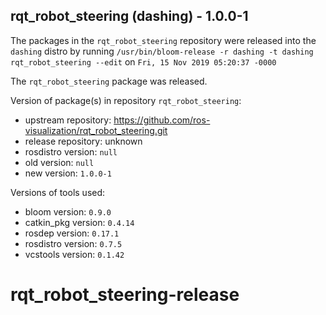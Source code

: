 ## rqt_robot_steering (dashing) - 1.0.0-1

The packages in the `rqt_robot_steering` repository were released into the `dashing` distro by running `/usr/bin/bloom-release -r dashing -t dashing rqt_robot_steering --edit` on `Fri, 15 Nov 2019 05:20:37 -0000`

The `rqt_robot_steering` package was released.

Version of package(s) in repository `rqt_robot_steering`:

- upstream repository: https://github.com/ros-visualization/rqt_robot_steering.git
- release repository: unknown
- rosdistro version: `null`
- old version: `null`
- new version: `1.0.0-1`

Versions of tools used:

- bloom version: `0.9.0`
- catkin_pkg version: `0.4.14`
- rosdep version: `0.17.1`
- rosdistro version: `0.7.5`
- vcstools version: `0.1.42`


# rqt_robot_steering-release